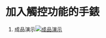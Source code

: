 # 加入觸控功能的手錶
1. 成品演示[![成品演示](https://img.youtube.com/vi/VIDEO_ID/0.jpg)](https://www.youtube.com/watch?v=xcaWyDtn74M)